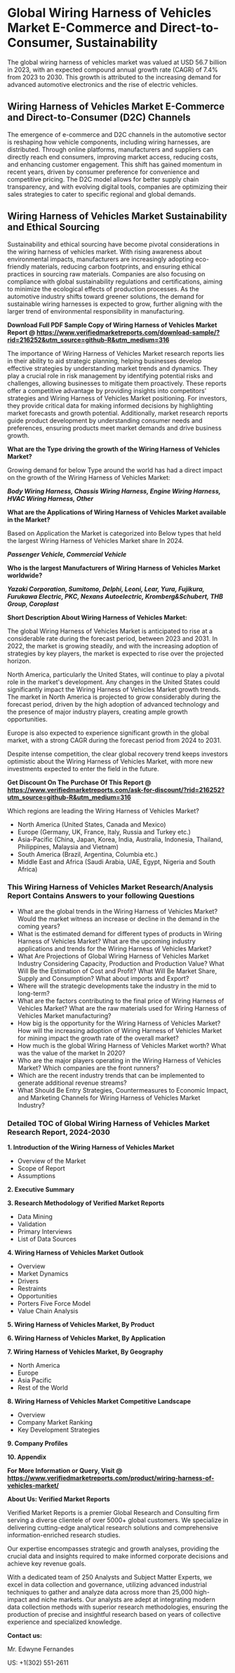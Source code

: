 <h1>Global Wiring Harness of Vehicles Market E-Commerce and Direct-to-Consumer, Sustainability</h1><p class=""><p>The global wiring harness of vehicles market was valued at USD 56.7 billion in 2023, with an expected compound annual growth rate (CAGR) of 7.4% from 2023 to 2030. This growth is attributed to the increasing demand for advanced automotive electronics and the rise of electric vehicles.</p><h2>Wiring Harness of Vehicles Market E-Commerce and Direct-to-Consumer (D2C) Channels</h2><p>The emergence of e-commerce and D2C channels in the automotive sector is reshaping how vehicle components, including wiring harnesses, are distributed. Through online platforms, manufacturers and suppliers can directly reach end consumers, improving market access, reducing costs, and enhancing customer engagement. This shift has gained momentum in recent years, driven by consumer preference for convenience and competitive pricing. The D2C model allows for better supply chain transparency, and with evolving digital tools, companies are optimizing their sales strategies to cater to specific regional and global demands.</p><h2>Wiring Harness of Vehicles Market Sustainability and Ethical Sourcing</h2><p>Sustainability and ethical sourcing have become pivotal considerations in the wiring harness of vehicles market. With rising awareness about environmental impacts, manufacturers are increasingly adopting eco-friendly materials, reducing carbon footprints, and ensuring ethical practices in sourcing raw materials. Companies are also focusing on compliance with global sustainability regulations and certifications, aiming to minimize the ecological effects of production processes. As the automotive industry shifts toward greener solutions, the demand for sustainable wiring harnesses is expected to grow, further aligning with the larger trend of environmental responsibility in manufacturing.</p></p><p class=""><strong>Download Full PDF Sample Copy of Wiring Harness of Vehicles Market Report @ <a href="https://www.verifiedmarketreports.com/download-sample/?rid=216252&utm_source=github-R&utm_medium=316" target="_blank">https://www.verifiedmarketreports.com/download-sample/?rid=216252&utm_source=github-R&utm_medium=316</a></strong></p><p>The importance of&nbsp;Wiring Harness of Vehicles Market research reports lies in their ability to aid strategic planning, helping businesses develop effective strategies by understanding market trends and dynamics. They play a crucial role in risk management by identifying potential risks and challenges, allowing businesses to mitigate them proactively. These reports offer a competitive advantage by providing insights into competitors' strategies and Wiring Harness of Vehicles Market positioning. For investors, they provide critical data for making informed decisions by highlighting market forecasts and growth potential. Additionally, market research reports guide product development by understanding consumer needs and preferences, ensuring products meet market demands and drive business growth.</p><p><strong>What are the&nbsp;Type driving the growth of the Wiring Harness of Vehicles Market?</strong></p><p id="" class="">Growing demand for below Type around the world has had a direct impact on the growth of the Wiring Harness of Vehicles Market:</p><p class=""><em><strong>Body Wiring Harness, Chassis Wiring Harness, Engine Wiring Harness, HVAC Wiring Harness, Other</strong></em></p><p class=""><strong>What are the&nbsp;Applications&nbsp;of Wiring Harness of Vehicles Market available in the Market?</strong></p><p id="" class="">Based on Application the Market is categorized into Below types that held the largest Wiring Harness of Vehicles Market share In 2024.</p><p class=""><em><strong>Passenger Vehicle, Commercial Vehicle</strong></em></p><p class=""><strong>Who is the largest Manufacturers of Wiring Harness of Vehicles Market worldwide?</strong></p><p><em><strong>Yazaki Corporation, Sumitomo, Delphi, Leoni, Lear, Yura, Fujikura, Furukawa Electric, PKC, Nexans Autoelectric, Kromberg&Schubert, THB Group, Coroplast</strong></em></p><p id="" class=""><strong>Short Description About Wiring Harness of Vehicles Market:</strong></p><p>The global Wiring Harness of Vehicles Market is anticipated to rise at a considerable rate during the forecast period, between 2023 and 2031. In 2022, the market is growing steadily, and with the increasing adoption of strategies by key players, the market is expected to rise over the projected horizon.</p><p>North America, particularly the United States, will continue to play a pivotal role in the market's development. Any changes in the United States could significantly impact the Wiring Harness of Vehicles Market growth trends. The market in North America is projected to grow considerably during the forecast period, driven by the high adoption of advanced technology and the presence of major industry players, creating ample growth opportunities.</p><p>Europe is also expected to experience significant growth in the global market, with a strong CAGR during the forecast period from 2024 to 2031.</p><p>Despite intense competition, the clear global recovery trend keeps investors optimistic about the Wiring Harness of Vehicles Market, with more new investments expected to enter the field in the future.</p><p id="" class=""><strong>Get Discount On The Purchase Of This Report @ <a href="https://www.verifiedmarketreports.com/ask-for-discount/?rid=216252?utm_source=github-R&utm_medium=316" target="_blank">https://www.verifiedmarketreports.com/ask-for-discount/?rid=216252?utm_source=github-R&utm_medium=316</a></strong></p><p class="">Which regions are leading the Wiring Harness of Vehicles Market?</p><ul><li>North America (United States, Canada and Mexico)</li><li>Europe (Germany, UK, France, Italy, Russia and Turkey etc.)</li><li>Asia-Pacific (China, Japan, Korea, India, Australia, Indonesia, Thailand, Philippines, Malaysia and Vietnam)</li><li>South America (Brazil, Argentina, Columbia etc.)</li><li>Middle East and Africa (Saudi Arabia, UAE, Egypt, Nigeria and South Africa)</li></ul><h3 id="" class="">This Wiring Harness of Vehicles Market Research/Analysis Report Contains Answers to your following Questions</h3><ul><li>What are the global trends in the Wiring Harness of Vehicles Market? Would the market witness an increase or decline in the demand in the coming years?</li><li>What is the estimated demand for different types of products in Wiring Harness of Vehicles Market? What are the upcoming industry applications and trends for the Wiring Harness of Vehicles Market?</li><li>What Are Projections of Global Wiring Harness of Vehicles Market Industry Considering Capacity, Production and Production Value? What Will Be the Estimation of Cost and Profit? What Will Be Market Share, Supply and Consumption? What about imports and Export?</li><li>Where will the strategic developments take the industry in the mid to long-term?</li><li>What are the factors contributing to the final price of Wiring Harness of Vehicles Market? What are the raw materials used for Wiring Harness of Vehicles Market manufacturing?</li><li>How big is the opportunity for the Wiring Harness of Vehicles Market? How will the increasing adoption of Wiring Harness of Vehicles Market for mining impact the growth rate of the overall market?</li><li>How much is the global Wiring Harness of Vehicles Market worth? What was the value of the market In 2020?</li><li>Who are the major players operating in the Wiring Harness of Vehicles Market? Which companies are the front runners?</li><li>Which are the recent industry trends that can be implemented to generate additional revenue streams?</li><li>What Should Be Entry Strategies, Countermeasures to Economic Impact, and Marketing Channels for Wiring Harness of Vehicles Market Industry?</li></ul><h3 id="" class="">Detailed TOC of Global Wiring Harness of Vehicles Market Research Report, 2024-2030</h3><p id="" class=""><strong>1. Introduction of the Wiring Harness of Vehicles Market</strong></p><ul><li>Overview of the Market</li><li>Scope of Report</li><li>Assumptions</li></ul><p id="" class=""><strong>2. Executive Summary</strong></p><p id="" class=""><strong>3. Research Methodology of Verified Market Reports</strong></p><ul><li>Data Mining</li><li>Validation</li><li>Primary Interviews</li><li>List of Data Sources</li></ul><p id="" class=""><strong>4. Wiring Harness of Vehicles Market Outlook</strong></p><ul><li>Overview</li><li>Market Dynamics</li><li>Drivers</li><li>Restraints</li><li>Opportunities</li><li>Porters Five Force Model</li><li>Value Chain Analysis</li></ul><p id="" class=""><strong>5. Wiring Harness of Vehicles Market, By Product</strong></p><p id="" class=""><strong>6. Wiring Harness of Vehicles Market, By Application</strong></p><p id="" class=""><strong>7. Wiring Harness of Vehicles Market, By Geography</strong></p><ul><li>North America</li><li>Europe</li><li>Asia Pacific</li><li>Rest of the World</li></ul><p id="" class=""><strong>8. Wiring Harness of Vehicles Market Competitive Landscape</strong></p><ul><li>Overview</li><li>Company Market Ranking</li><li>Key Development Strategies</li></ul><p id="" class=""><strong>9. Company Profiles</strong></p><p id="" class=""><strong>10. Appendix</strong></p><p id="" class=""><strong>For More Information or Query, Visit @ <a href="https://www.verifiedmarketreports.com/product/wiring-harness-of-vehicles-market/" target="_blank">https://www.verifiedmarketreports.com/product/wiring-harness-of-vehicles-market/</a></strong></p><p id="" class=""><strong>About Us: Verified Market Reports</strong></p><p id="" class="">Verified Market Reports is a premier Global Research and Consulting firm serving a diverse clientele of over 5000+ global customers. We specialize in delivering cutting-edge analytical research solutions and comprehensive information-enriched research studies.</p><p id="" class="">Our expertise encompasses strategic and growth analyses, providing the crucial data and insights required to make informed corporate decisions and achieve key revenue goals.</p><p id="" class="">With a dedicated team of 250 Analysts and Subject Matter Experts, we excel in data collection and governance, utilizing advanced industrial techniques to gather and analyze data across more than 25,000 high-impact and niche markets. Our analysts are adept at integrating modern data collection methods with superior research methodologies, ensuring the production of precise and insightful research based on years of collective experience and specialized knowledge.</p><p id="" class=""><strong>Contact us:</strong></p><p id="" class="">Mr. Edwyne Fernandes</p><p id="" class="">US: +1(302) 551-2611</p>